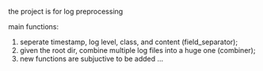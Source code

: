 the project is for log preprocessing

main functions:
1. seperate timestamp, log level, class, and content (field_separator);
2. given the root dir, combine multiple log files into a huge one (combiner);
3. new functions are subjuctive to be added ...
